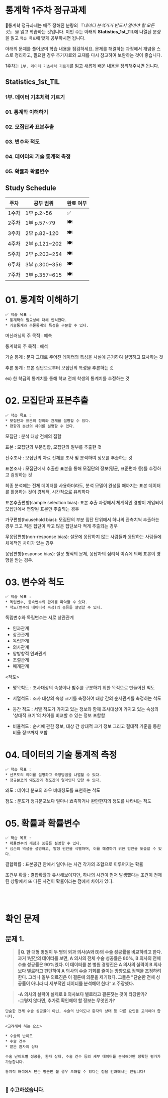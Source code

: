 # 통계학 1주차 정규과제

📌통계학 정규과제는 매주 정해진 분량의 『*데이터 분석가가 반드시 알아야 할 모든 것*』 을 읽고 학습하는 것입니다. 이번 주는 아래의 **Statistics_1st_TIL**에 나열된 분량을 읽고 `학습 목표`에 맞게 공부하시면 됩니다.

아래의 문제를 풀어보며 학습 내용을 점검하세요. 문제를 해결하는 과정에서 개념을 스스로 정리하고, 필요한 경우 추가자료와 교재를 다시 참고하여 보완하는 것이 좋습니다.

1주차는 `1부. 데이터 기초체력 기르기`를 읽고 새롭게 배운 내용을 정리해주시면 됩니다.


## Statistics_1st_TIL

### 1부. 데이터 기초체력 기르기
### 01. 통계학 이해하기
### 02. 모집단과 표본추출
### 03. 변수와 척도
### 04. 데이터의 기술 통계적 측정
### 05. 확률과 확률변수

## Study Schedule

|주차 | 공부 범위     | 완료 여부 |
|----|----------------|----------|
|1주차| 1부 p.2~56     | ✅      |
|2주차| 1부 p.57~79    | 🍽️      | 
|3주차| 2부 p.82~120   | 🍽️      | 
|4주차| 2부 p.121~202  | 🍽️      | 
|5주차| 2부 p.203~254  | 🍽️      | 
|6주차| 3부 p.300~356  | 🍽️      | 
|7주차| 3부 p.357~615  | 🍽️      | 

<!-- 여기까진 그대로 둬 주세요-->

# 01. 통계학 이해하기

```
✅ 학습 목표 :
* 통계학의 필요성에 대해 인식한다.
* 기술통계와 추론통계의 특성을 구분할 수 있다.
```
<!-- 새롭게 배운 내용을 자유롭게 정리해주세요.-->

머신러닝의 주 목적 : 예측

통계학의 주 목적 : 해석



기술 통계 : 문자 그대로 주어진 데이터의 특성을 사실에 근거하여 설명하고 묘사하는 것


추론 통계 : 표본 집단으로부터 모집단의 특성을 추론하는 것

ex) 한 학급의 통계치를 통해 학교 전체 학생의 통계치를 추정하는 것



# 02. 모집단과 표본추출

```
✅ 학습 목표 :
* 모집단과 표본의 정의와 관계를 설명할 수 있다.
* 편향과 분산의 차이를 설명할 수 있다.
```

<!-- 새롭게 배운 내용을 자유롭게 정리해주세요.-->

모집단 : 분석 대상 전체의 집함

표본 : 모집단의 부분집합, 모집단의 일부를 추출한 것

전수조사 : 모집단의 자료 전체를 조사 및 분석하여 정보를 추출하는 것

표본조사 : 모집단에서 추출한 표본을 통해 모집단의 정보(평균, 표준편차 등)를 추정하고 검정하는 것


최종 분석에는 전체 데이터를 사용하더라도, 분석 모델이 완성될 때까지는 표본 데이터를 활용하는 것이 경제적, 시간적으로 유리하다

표본추출편향(sample selection bias): 표본 추출 과정에서 체계적인 경향이 개입되어 모집단에서 편향된 표본만 추출되는 경우

가구편향(household bias): 모집단의 부분 집단 단위에서 하나의 관측치씩 추출하는 경우 크고 적은 집단이 작고 많은 집단보다 적게 추출되는 경우

무응답편향(non-response bias): 설문에 응답하지 않는 사람들과 응답하는 사람들에 체계적인 차이가 있는 경우

응답편향(response bias): 설문 형식의 문제, 응답자의 심리적 이슈에 의해 표본이 영향을 받는 경우.


# 03. 변수와 척도
```
✅ 학습 목표 :
* 독립변수, 종속변수의 관계를 파악할 수 있다.
* 척도(변수의 데이터적 속성)의 종류를 설명할 수 있다.
```
<!-- 새롭게 배운 내용을 자유롭게 정리해주세요.-->

독립변수와 독립변수는 서로 상관관계

* 인과관계
* 상관관계
* 독립관계
* 의사관계
* 양방향적 인과관계
* 조절관계
* 매개관계

<척도>

* 명목척도 : 조사대상의 속성이나 범주를 구분하기 위한 목적으로 만들어진 척도

* 서열척도 : 조사 대상의 속성 크기를 측정하여 대상 간의 순서관계를 측정하는 척도

* 등간 척도 : 서열 척도가 가지고 있는 정보와 함께 조사대상이 가지고 있는 속성의 '상대적 크기'의 차이를 비교할 수 있는 정보 포함함

* 비율척도 : 순서에 관한 정보, 대상 간 상대적 크기 정보 그리고 절대적 기준을 통한 비율 정보까지 포함

# 04. 데이터의 기술 통계적 측정

```
✅ 학습 목표 :
* 산포도의 의미를 설명하고 측정방법을 나열할 수 있다.
* 정규분포의 왜도값과 첨도값이 얼마인지 답할 수 있다.
```

<!-- 새롭게 배운 내용을 자유롭게 정리해주세요.-->


왜도 : 데이터 분포의 좌우 비대칭도를 표현하는 척도

첨도 : 분포가 정규분포보다 얼마나 뾰족하거나 완만한지의 정도를 나타내는 척도



# 05. 확률과 확률변수

```
✅ 학습 목표 :
* 확률변수의 개념과 종류를 설명할 수 있다.
* 심슨의 역설을 설명하고, 발생 원인을 식별하며, 이를 해결하기 위한 방안을 도출할 수 있다.
```

<!-- 새롭게 배운 내용을 자유롭게 정리해주세요.-->

결합확률 : 표본공간 안에서 일어나는 사건 각가의 조합으로 이루어지는 확률

조건부 확률 : 결합확률과 유사해보이지만, 하나의 사건이 먼저 발생했다는 조건이 전제된 상황에서 또 다른 사건이 확률이라는 점에서 차이가 있다.


<br>
<br>

# 확인 문제

## 문제 1.

> **🧚Q. 한 대형 병원이 두 명의 외과 의사(A와 B)의 수술 성공률을 비교하려고 한다. 과거 1년간의 데이터를 보면, A 의사의 전체 수술 성공률은 80%, B 의사의 전체 수술 성공률은 90%였다. 이 데이터를 본 병원 경영진은 A 의사의 실력이 B 의사보다 별로라고 판단하여 A 의사의 수술 기회를 줄이는 방향으로 정책을 조정하려 한다.
그러나 일부 의료진은 이 결론에 의문을 제기했다.
그들은 "단순한 전체 성공률이 아니라 더 세부적인 데이터를 분석해야 한다"고 주장했다.**

> **-A 의사의 실력이 실제로 B 의사보다 별로라고 결론짓는 것이 타당한가?   
-그렇지 않다면, 추가로 확인해야 할 정보는 무엇인가?**

<!--심슨의 역설을 이해하였는지 확인하기 위한 문제입니다-->

<!--학습한 개념을 활용하여 자유롭게 설명해 보세요. 구체적인 예시를 들어 설명하면 더욱 좋습니다.-->

```
단순한 전체 수술 성공률이 아닌, 수술의 난이도나 환자의 상태 등 다른 요인을 고려해야 합니다.

<고려해야 하는 요소>

* 수술의 난이도
* 수술 건수
* 맡은 환자의 상태

수술 난이도별 성공률, 환자 상태, 수술 건수 등의 세부 데이터를 분석해야만 정확한 평가가 가능합니다.

통계적 해석에서 단순 평균만 볼 경우 오해할 수 있다는 점을 간과해서는 안됩니다!


```

### 🎉 수고하셨습니다.

